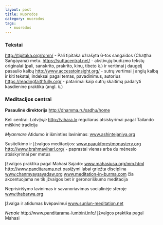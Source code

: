 ```yaml
---
layout: post
title: Nuorodos
category: nuorodos
tags:
  - nuorodos
---
```

### Tekstai
http://tipitaka.org/romn/ - Pali tipitaka užrašyta 6-tos sangaidos (Chaṭṭha Saṅgāyana) metu.
https://suttacentral.net/  - akstivųjų budizmo tekstų originalai (pali, sanskrito, prakrito, kinų, tibeto k.) ir vertimai į daugelį pasaulio kalbų
http://www.accesstoinsight.org/ - sutrų vertimai į anglų kalbą ir kiti tekstai; indeksai pagal temas, pavadinimus, autorius
https://readingfaithfully.org/ - patarimai kaip sutrų skaitimą padaryti kasdienine praktika (angl. k.)



### Meditacijos centrai

**Pasaulinė direktorija** 
http://dhamma.ru/sadhu/home 

Keli centrai:
*Latvijoje* 
http://vihara.lv reguliarus atsiskyrimai pagal Tailando miškinė tradicija

*Myanmare*
Atidumo ir išminties lavinimas: 
www.ashintejaniya.org

Susitelkimo ir Įžvalgos meditacijos: 
www.paaukforestmonastery.org
http://www.brahmavihari.org/ - paprastai vienas arba du mėnesio atsiskyrimai per metus

Įžvalgos praktika pagal Mahasi Sajado: 
www.mahasiusa.org/mm.html
http://www.panditarama.net pasižymi labai griežta disciplina
www.chanmyaysayadaw.org
www.meditation-in-burma.com čia akcentuojama ne tik įžvalgos bet ir geronoriškumo meditacija

Neprisirišymo lavinimas ir savanoriavimas socialinėje sferoje 
www.thabarwa.org

Įžvalga ir atidumas kvėpavimui 
www.sunlun-meditation.net

*Nepale*
http://www.panditarama-lumbini.info/ Įžvalgos praktika pagal Mahasi
